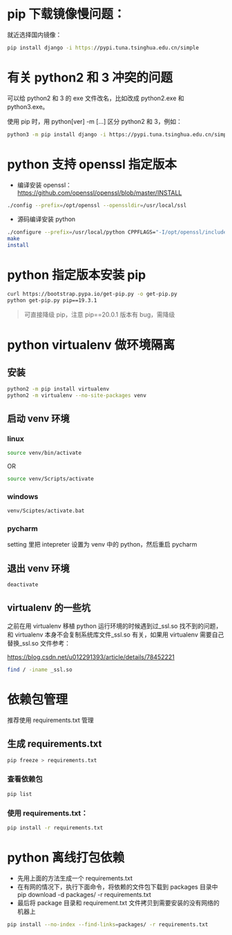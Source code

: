 # pip 下载镜像慢问题：

就近选择国内镜像：

```bash
pip install django -i https://pypi.tuna.tsinghua.edu.cn/simple
```

# 有关 python2 和 3 冲突的问题

可以给 python2 和 3 的 exe 文件改名，比如改成 python2.exe 和 python3.exe。

使用 pip 时，用 python[ver] -m [...] 区分 python2 和 3，例如：

```bash
python3 -m pip install django -i https://pypi.tuna.tsinghua.edu.cn/simple
```

# python 支持 openssl 指定版本

-   编译安装 openssl：https://github.com/openssl/openssl/blob/master/INSTALL

```bash
./config --prefix=/opt/openssl --openssldir=/usr/local/ssl
```

-   源码编译安装 python

```bash
./configure --prefix=/usr/local/python CPPFLAGS="-I/opt/openssl/include" LDFLAGS="-L/opt/openssl/lib"
make
install
```

# python 指定版本安装 pip

```bash
curl https://bootstrap.pypa.io/get-pip.py -o get-pip.py
python get-pip.py pip==19.3.1
```

> 可直接降级 pip，注意 pip==20.0.1 版本有 bug，需降级

# python virtualenv 做环境隔离

## 安装

```bash
python2 -m pip install virtualenv
python2 -m virtualenv --no-site-packages venv
```

## 启动 venv 环境

### linux

```bash
source venv/bin/activate
```

OR

```bash
source venv/Scripts/activate
```

### windows

```bash
venv/Sciptes/activate.bat
```

### pycharm

setting 里把 intepreter 设置为 venv 中的 python，然后重启 pycharm

## 退出 venv 环境

```bash
deactivate
```

## virtualenv 的一些坑

之前在用 virtualenv 移植 python 运行环境的时候遇到过\_ssl.so 找不到的问题，和 virtualenv 本身不会复制系统库文件\_ssl.so 有关，如果用 virtualenv 需要自己替换\_ssl.so 文件参考：

https://blog.csdn.net/u012291393/article/details/78452221

```bash
find / -iname _ssl.so
```

# 依赖包管理

推荐使用 requirements.txt 管理

## 生成 requirements.txt

```bash
pip freeze > requirements.txt
```

### 查看依赖包

```bash
pip list
```

### 使用 requirements.txt：

```bash
pip install -r requirements.txt
```

# python 离线打包依赖

-   先用上面的方法生成一个 requirements.txt
-   在有网的情况下，执行下面命令，将依赖的文件包下载到 packages 目录中
    pip download -d packages/ -r requirements.txt
-   最后将 package 目录和 requirement.txt 文件拷贝到需要安装的没有网络的机器上

```bash
pip install --no-index --find-links=packages/ -r requirements.txt
```
